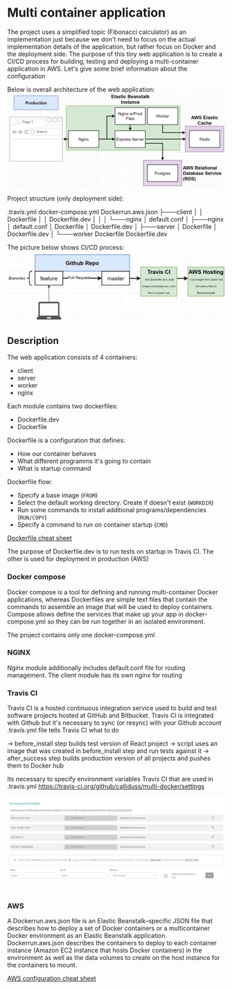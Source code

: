 
# Multi container application

The project uses a simplified topic (Fibonacci calculator) as an implementation just because we don't need to focus on the actual implementation details of the application, but rather focus on Docker and the deployment side. The purpose of this tiny web application is to create a CI/CD process for building, testing and deploying a multi-container application in AWS.
Let's give some brief information about the configuration

Below is overall architecture of the web application:
![Architecture](https://github.com/calliduss/multi-docker/blob/master/figures/Prod.PNG)


Project structure (only deployment side): 


 .travis.yml
 docker-compose.yml 
 Dockerrun.aws.json
├───client
│   │   Dockerfile
│   │   Dockerfile.dev
│   │
│   └───nginx
│          default.conf
│
├───nginx
│       default.conf
│       Dockerfile
│       Dockerfile.dev
│
├───server
│      Dockerfile
│      Dockerfile.dev
│
└───worker
       Dockerfile
       Dockerfile.dev



The picture below shows CI/CD process:
![Architecture](https://github.com/calliduss/multi-docker/blob/master/figures/cicd.PNG)


## Description

The web application consists of 4 containers:

- client
- server
- worker
- nginx

Each module contains two dockerfiles:

* Dockerfile.dev
* Dockerfile

Dockerfile is a configuration that defines:
* How our container behaves
* What different programms it's going to contain
* What is startup command

Dockerfile flow: 
* Specify a base image (`FROM`)
* Select the default working directory. Create if doesn't exist (`WORKDIR`)
* Run some commands to install additional programs/dependencies (`RUN/COPY`)
* Specify a command to run on container startup (`CMD`)

[Dockerfile cheat sheet](https://design.jboss.org/redhatdeveloper/marketing/docker_cheatsheet/cheatsheet/images/docker_cheatsheet_r3v2.pdf)

The purpose of Dockerfile.dev is to run tests on startup in Travis CI. The other is used for deployment in production (AWS)

### Docker compose

Docker compose is a tool for defining and running multi-container Docker applications, whereas Dockerfiles are simple text files that contain the commands to assemble an image that will be used to deploy containers. Compose allows define the services that make up your app in docker-compose.yml so they can be run together in an isolated environment.

The project contains only one docker-compose.yml

### NGINX

Nginx module additionally includes default.conf file for routing management. 
The client module has its own nginx for routing


### Travis CI

Travis CI is a hosted continuous integration service used to build and test software projects hosted at GitHub and Bitbucket.
Travis CI is integrated with Github but it's necessary to sync (or resync) with your Github account
.travis.yml file tells Travis CI what to do

-> before_install step builds test version of React project 
-> script uses an image that was created in before_install step and run tests against it 
-> after_success step builds production version of all projects and pushes them to Docker hub 

Its necessary to specify environment variables Travis CI that are used in .travis.yml
https://travis-ci.org/github/calliduss/multi-docker/settings

![Architecture](https://github.com/calliduss/multi-docker/blob/master/figures/env_vars.PNG)


### AWS

A Dockerrun.aws.json file is an Elastic Beanstalk–specific JSON file that describes how to deploy a set of Docker containers or a multicontainer Docker environment as an Elastic Beanstalk application. Dockerrun.aws.json describes the containers to deploy to each container instance (Amazon EC2 instance that hosts Docker containers) in the environment as well as the data volumes to create on the host instance for the containers to mount.

[AWS configuration cheat sheet](?)
